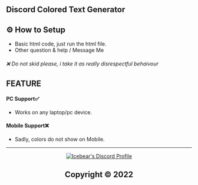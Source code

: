 ## Discord Colored Text Generator


     
      
## ⚙ How to Setup
- Basic html code, just run the html file.
- Other question & help / Message Me 
###### ❌ Do not skid please, i take it as really disrespectful behaivour 
    
     
   
## FEATURE     

#### PC Support✅  
- Works on any laptop/pc device.

#### Mobile Support❌
- Sadly, colors do not show on Mobile.




---

  <p align="center">
    <a href="https://discord.com/users/962246843272671262">
        <img title="Icebear's Discord" alt="Icebear's Discord Profile" src="https://discord.c99.nl/widget/theme-4/962246843272671262.png"/>
    </a>
</p> 
 
##   <p align="center">  Copyright © 2022 








